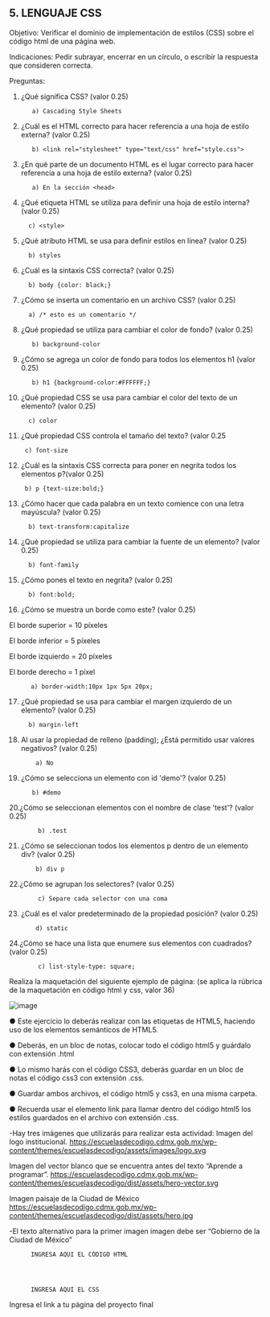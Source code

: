 ## 5. LENGUAJE CSS

Objetivo: Verificar el dominio de implementación de estilos (CSS) sobre el código html de
una página web.

Indicaciones: Pedir subrayar, encerrar en un círculo, o escribir la respuesta que
consideren correcta.

Preguntas:

1. ¿Qué significa CSS? (valor 0.25)

          a) Cascading Style Sheets
          
          
2. ¿Cuál es el HTML correcto para hacer referencia a una hoja de estilo externa?
(valor 0.25)

         
          b) <link rel="stylesheet" type="text/css" href="style.css">
          
          
3. ¿En qué parte de un documento HTML es el lugar correcto para hacer referencia a
una hoja de estilo externa? (valor 0.25)

          a) En la sección <head>
          
 4. ¿Qué etiqueta HTML se utiliza para definir una hoja de estilo interna? (valor 0.25)
 
         
          c) <style>
          
 5. ¿Qué atributo HTML se usa para definir estilos en línea? (valor 0.25)

         
          b) styles
          
 6. ¿Cuál es la sintaxis CSS correcta? (valor 0.25)

          
          b) body {color: black;}
          
          
 7. ¿Cómo se inserta un comentario en un archivo CSS? (valor 0.25)

          a) /* esto es un comentario */
         
          
8. ¿Qué propiedad se utiliza para cambiar el color de fondo? (valor 0.25)

          
          b) background-color
          
          
9. ¿Cómo se agrega un color de fondo para todos los elementos h1 (valor 0.25)
  
          
          b) h1 {background-color:#FFFFFF;}
          
  
10. ¿Qué propiedad CSS se usa para cambiar el color del texto de un elemento? (valor 0.25)
  
          
          c) color
  
 11. ¿Qué propiedad CSS controla el tamaño del texto? (valor 0.25
  
         
          c) font-size
         
  
 12. ¿Cuál es la sintaxis CSS correcta para poner en negrita todos los elementos p?(valor 0.25)
  
         
          b) p {text-size:bold;}
         
  
13. ¿Cómo hacer que cada palabra en un texto comience con una letra mayúscula? (valor 0.25)
  
         
          b) text-transform:capitalize
         
  
14. ¿Qué propiedad se utiliza para cambiar la fuente de un elemento? (valor 0.25)
  
         
          b) font-family
         
  
15. ¿Cómo pones el texto en negrita? (valor 0.25)
  
          
          b) font:bold;
          
16. ¿Cómo se muestra un borde como este? (valor 0.25)

El borde superior = 10 píxeles

El borde inferior = 5 píxeles

El borde izquierdo = 20 píxeles

El borde derecho = 1 píxel
  
          a) border-width:10px 1px 5px 20px;
          
          
17. ¿Qué propiedad se usa para cambiar el margen izquierdo de un elemento? (valor 0.25)

          
          b) margin-left
          
18. Al usar la propiedad de relleno (padding); ¿Está permitido usar valores negativos? (valor 0.25)

            a) No
           
            
 19. ¿Cómo se selecciona un elemento con id 'demo'? (valor 0.25)
 
            
            b) #demo
            
            
20.¿Cómo se seleccionan elementos con el nombre de clase 'test'? (valor 0.25)


            b) .test
            
            
21. ¿Cómo se seleccionan todos los elementos p dentro de un elemento div? (valor 0.25)

            
            b) div p
            
            
22.¿Cómo se agrupan los selectores? (valor 0.25)

            
            c) Separe cada selector con una coma
            
23. ¿Cuál es el valor predeterminado de la propiedad posición? (valor 0.25)

           
            d) static
            
 24.¿Cómo se hace una lista que enumere sus elementos con cuadrados? (valor 0.25)
 
           
            c) list-style-type: square;
            
Realiza la maquetación del siguiente ejemplo de página: (se aplica la rúbrica de la
maquetación en código html y css, valor 36)

![image](https://user-images.githubusercontent.com/91554777/166742177-b3cc2bfc-7768-42e4-b4f0-dcc2a1473935.png)

● Este ejercicio lo deberás realizar con las etiquetas de HTML5, haciendo uso de los elementos semánticos de HTML5.

● Deberás, en un bloc de notas, colocar todo el código html5 y guárdalo con extensión .html

● Lo mismo harás con el código CSS3, deberás guardar en un bloc de notas el código css3 con extensión .css.

● Guardar ambos archivos, el código html5 y css3, en una misma carpeta.

● Recuerda usar el elemento link para llamar dentro del código html5 los estilos guardados en el archivo con extensión .css.

-Hay tres imágenes que utilizarás para realizar esta actividad:
Imagen del logo institucional.
https://escuelasdecodigo.cdmx.gob.mx/wp-content/themes/escuelasdecodigo/assets/images/logo.svg

Imagen del vector blanco que se encuentra antes del texto “Aprende a programar”. https://escuelasdecodigo.cdmx.gob.mx/wp-content/themes/escuelasdecodigo/dist/assets/hero-vector.svg

Imagen paisaje de la Ciudad de México
https://escuelasdecodigo.cdmx.gob.mx/wp-content/themes/escuelasdecodigo/dist/assets/hero.jpg

-El texto alternativo para la primer imagen imagen debe ser “Gobierno de la Ciudad de México”


          INGRESA AQUI EL CÓDIGO HTML
          
          
          
          
          INGRESA AQUI EL CSS
          
          
          
 Ingresa el link a tu página del proyecto final
